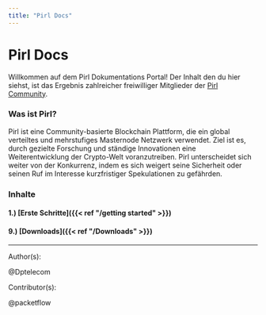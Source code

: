 ```yaml
---
title: "Pirl Docs"
---
```


# Pirl Docs

Willkommen auf dem Pirl Dokumentations Portal! Der Inhalt den du hier siehst, ist das Ergebnis zahlreicher freiwilliger Mitglieder der [Pirl Community](https://discord.gg/ZSAzcmn).

### Was ist Pirl? 



Pirl ist eine Community-basierte Blockchain Plattform, die ein global verteiltes und mehrstufiges Masternode Netzwerk verwendet. Ziel ist es, durch gezielte Forschung und ständige Innovationen eine Weiterentwicklung der Crypto-Welt voranzutreiben. Pirl unterscheidet sich weiter von der Konkurrenz, indem es sich weigert seine Sicherheit oder seinen Ruf im Interesse kurzfristiger Spekulationen zu gefährden.

### Inhalte
#### 1.) [Erste Schritte]({{< ref "/getting started" >}})
#### 9.) [Downloads]({{< ref "/Downloads" >}})





---
Author(s):

@Dptelecom


Contributor(s):

@packetflow

